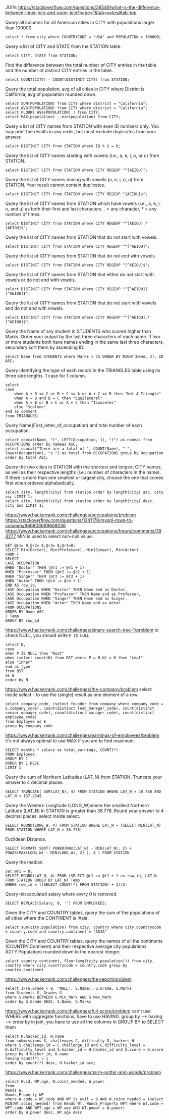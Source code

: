 JOIN: https://stackoverflow.com/questions/38549/what-is-the-difference-between-inner-join-and-outer-join?page=1&tab=votes#tab-top

Query all columns for all American cities in CITY with populations larger than 100000.
```
select * from city where COUNTRYCODE = "USA" and POPULATION > 100000;
```

Query a list of CITY and STATE from the STATION table.
```
select CITY, STATE from STATION;
```

Find the difference between the total number of CITY entries in the table and the number of distinct CITY entries in the table.
```
select COUNT(CITY) - COUNT(DISTINCT CITY) from STATION; 
```

Query the total population, avg of all cities in CITY where District is California, avg of population rounded down.
```
select SUM(POPULATION) from CITY where district = "California";
select AVG(POPULATION) from CITY where district = "California";
select FLOOR( AVG(POPULATION) ) from CITY;
select MAX(population) - min(population) from CITY;
```

Query a list of CITY names from STATION with even ID numbers only. You may print the results in any order, but must exclude duplicates from your answer.
```
select DISTINCT CITY from STATION where ID % 2 = 0;
```

Query the list of CITY names starting with vowels (i.e., a, e, i, o, or u) from STATION.
```
select DISTINCT CITY from STATION where CITY REGEXP "^[AEIOU]";
```

Query the list of CITY names ending with vowels (a, e, i, o, u) from STATION. Your result cannot contain duplicates.
```
select DISTINCT CITY from STATION where CITY REGEXP "[AEIOU]$";
```

Query the list of CITY names from STATION which have vowels (i.e., a, e, i, o, and u) as both their first and last characters.
. = any character, * = any number of times.
```
select DISTINCT CITY from STATION where CITY REGEXP "^[AEIOU].*[AEIOU]$";
```

Query the list of CITY names from STATION that do not start with vowels.
```
select DISTINCT CITY from STATION where CITY REGEXP "^[^AEIOU]";
```

Query the list of CITY names from STATION that do not end with vowels.
```
select DISTINCT CITY from STATION where CITY REGEXP "[^AEIOU]$";
```

Query the list of CITY names from STATION that either do not start with vowels or do not end with vowels.
```
select DISTINCT CITY from STATION where CITY REGEXP "^[^AEIOU]|[^AEIOU]$";
```

Query the list of CITY names from STATION that do not start with vowels and do not end with vowels.
```
select DISTINCT CITY from STATION where CITY REGEXP "^[^AEIOU].*[^AEIOU]$";
```

Query the Name of any student in STUDENTS who scored higher than  Marks. Order your output by the last three characters of each name. If two or more students both have names ending in the same last three characters, secondary sort them by ascending ID.
```
select Name from STUDENTS where Marks > 75 ORDER BY RIGHT(Name, 3), ID ASC;
```

Query identifying the type of each record in the TRIANGLES table using its three side lengths.
1 case for 1 column.
```
select
case
    when A + B <= C or B + C <= A or A + C <= B then "Not A Triangle"
	when A = B and B = C then "Equilateral"
	when A = B or B = C or A = C then "Isosceles"
	else "Scalene"
end as comment
from TRIANGLES;
```

Query Name(First_letter_of_occupation) and total number of each occupation.
```
select concat(Name, "(", LEFT(Occupation, 1), ")") as nameas from OCCUPATIONS order by nameas ASC;
select concat("There are a total of ", COUNT(Name), " ", lower(Occupation), "s.") as total from OCCUPATIONS group by Occupation order by total ASC;
```

Query the two cities in STATION with the shortest and longest CITY names, as well as their respective lengths (i.e.: number of characters in the name). If there is more than one smallest or largest city, choose the one that comes first when ordered alphabetically.
```
select city, length(city) from station order by length(city) asc, city asc LIMIT 1;
select city, length(city) from station order by length(city) desc, city asc LIMIT 1;
```

https://www.hackerrank.com/challenges/occupations/problem
https://stackoverflow.com/questions/1241178/mysql-rows-to-columns/9668036#9668036
https://www.hackerrank.com/challenges/occupations/forum/comments/394277
MIN is used to select non-null value.
```
SET @r1= 0,@r2= 0,@r3= 0,@r4=0;
SELECT Min(Doctor), Min(Professor), Min(Singer), Min(Actor) 
FROM (
SELECT
CASE OCCUPATION
WHEN "Doctor" THEN (@r1 := @r1 + 1)
WHEN "Professor" THEN (@r2 := @r2 + 1)
WHEN "Singer" THEN (@r3 := @r3 + 1)
WHEN "Actor" THEN (@r4 := @r4 + 1)
END AS row_id,
CASE Occupation WHEN "Doctor" THEN Name end as Doctor,
CASE Occupation WHEN "Professor" THEN Name end as Professor,
CASE Occupation WHEN "Singer" THEN Name end as Singer,
CASE Occupation WHEN "Actor" THEN Name end as Actor
FROM OCCUPATIONS
ORDER BY Name ASC
) Temp
GROUP BY row_id
```

https://www.hackerrank.com/challenges/binary-search-tree-1/problem
to check NULL, you should write `P IS NULL`
```
select N,
case
when P IS NULL then "Root"
when (select count(N) from BST where P = B.N) = 0 then "Leaf"
else "Inner"
end as type
from BST
as B
order by N
```

https://www.hackerrank.com/challenges/the-company/problem
select inside select - to use the (single) result as one element of a row
```
select company_code, (select founder from company where company_code = E.company_code), count(distinct lead_manager_code), count(distinct senior_manager_code), count(distinct manager_code), count(distinct employee_code)
from Employee as E
group by company_code
```

https://www.hackerrank.com/challenges/earnings-of-employees/problem
it's not always optimal to use MAX if you are to find maximum.
```
SELECT months * salary as total_earnings, COUNT(*)
FROM Employee
GROUP BY 1
ORDER BY 1 DESC
LIMIT 1
```

Query the sum of Northern Latitudes (LAT_N) from STATION. Truncate your answer to 4 decimal places.
```
SELECT TRUNCATE( SUM(LAT_N), 4) FROM STATION WHERE LAT_N > 38.788 AND LAT_N < 137.2345
```

Query the Western Longitude (LONG_W)where the smallest Northern Latitude (LAT_N) in STATION is greater than 38.778. Round your answer to 4 decimal places.
select inside select.
```
SELECT ROUND(LONG_W, 4) FROM STATION WHERE LAT_N = (SELECT MIN(LAT_N) FROM STATION WHERE LAT_N > 38.778)
```

Euclidean Distance.
```
SELECT FORMAT( SQRT( POWER(MAX(LAT_N) - MIN(LAT_N), 2) + POWER(MAX(LONG_W) - MIN(LONG_W), 2) ), 4 ) FROM STATION
```

Query the median.
```
set @r1 = 0;
SELECT ROUND(LAT_N, 4) FROM (SELECT @r1 := @r1 + 1 as row_id, LAT_N FROM STATION ORDER BY LAT_N) Temp
WHERE row_id = ((SELECT COUNT(*) FROM STATION) + 1)/2;
```

Query miscaculated salary where every 0 is removed.
```
SELECT REPLACE(Salary, 0, '') FROM EMPLOYEES;
```

Given the CITY and COUNTRY tables, query the sum of the populations of all cities where the CONTINENT is 'Asia'.
```
select sum(city.population) from city, country where city.countrycode = country.code and country.continent = "ASIA"
```

Given the CITY and COUNTRY tables, query the names of all the continents (COUNTRY.Continent) and their respective average city populations (CITY.Population) rounded down to the nearest integer.
```
select country.continent, floor(avg((city.population))) from city, country where city.countrycode = country.code group by country.continent
```

https://www.hackerrank.com/challenges/the-report/problem
```
select IF(G.Grade < 8, 'NULL', S.Name), G.Grade, S.Marks
from Students S, Grades G
where S.Marks BETWEEN G.Min_Mark AND G.Max_Mark
order by G.Grade DESC, S.Name, S.Marks
```

https://www.hackerrank.com/challenges/full-score/problem
can't use WHERE with aggregate functions, have to use HAVING.
group by --> having --> order by
in join, you have to use all the columns in GROUP BY to SELECT them
```
select H.hacker_id, H.name
from submissions S, challenges C, difficulty D, hackers H
where S.challenge_id = C.challenge_id and C.difficulty_level = D.difficulty_level and S.hacker_id = H.hacker_id and S.score = D.score
group by H.hacker_id, H.name
having count(*) > 1
order by count(*) desc, H.hacker_id asc;
```

https://www.hackerrank.com/challenges/harry-potter-and-wands/problem
```
select W.id, WP.age, W.coins_needed, W.power
from
Wands W,
Wands_Property WP
where W.code = WP.code AND WP.is_evil = 0 AND W.coins_needed = (select MIN(WT.coins_needed) from Wands WT, Wands_Property WPT where WT.code = WPT.code AND WPT.age = WP.age AND WT.power = W.power)
order by W.power desc, WP.age desc
```

